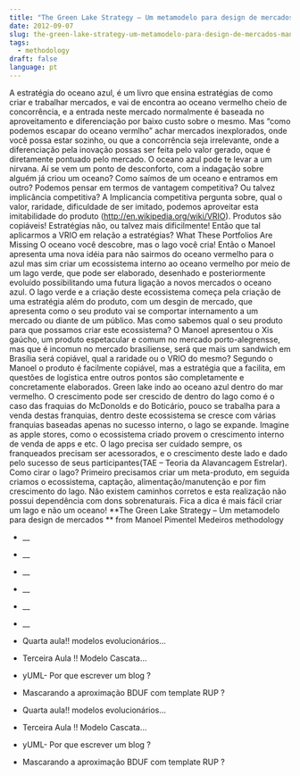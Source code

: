 ```yaml
---
title: "The Green Lake Strategy – Um metamodelo para design de mercados – Manoel Pimentel Medeiros"
date: 2012-09-07
slug: the-green-lake-strategy-um-metamodelo-para-design-de-mercados-manoel-pimentel-medeiros
tags:
  - methodology
draft: false
language: pt
---
```


A estratégia do oceano azul, é um livro que ensina estratégias de como criar e trabalhar mercados, e vai de encontra ao oceano vermelho cheio de concorrência, e a entrada neste mercado normalmente é baseada no aproveitamento e diferenciação por baixo custo sobre o mesmo. Mas “como podemos escapar do oceano vermlho” achar mercados inexplorados, onde você possa estar sozinho, ou que a concorrência seja irrelevante, onde a diferenciação pela inovação possas ser feita pelo valor gerado, oque é diretamente pontuado pelo mercado. O oceano azul pode te levar a um nirvana.
Aí se vem um ponto de desconforto, com a indagação sobre alguém já criou um oceano? Como saímos de um oceano e entramos em outro? Podemos pensar em termos de vantagem competitiva? Ou talvez implicância competitiva?
A Implicancia competitiva pergunta sobre, qual o valor, raridade, dificuldade de ser imitado, podemos aproveitar esta imitabilidade do produto (http://en.wikipedia.org/wiki/VRIO). Produtos são copiáveis! Estratégias não, ou talvez mais dificilmente! Então que tal aplicarmos a VRIO em relação a estratégias?
What These Portfolios Are Missing
O oceano você descobre, mas o lago você cria! Então o Manoel apresenta uma nova idéia para não sairmos do oceano vermelho para o azul mas sim criar um ecossistema interno ao oceano vermelho por meio de um lago verde, que pode ser elaborado, desenhado e posteriormente evoluído possibilitando uma futura ligação a novos mercados o oceano azul.
O lago verde e a criação deste ecossistema começa pela criação de uma estratégia além do produto, com um desgin de mercado, que apresenta como o seu produto vai se comportar internamento a um mercado ou diante de um público. Mas como sabemos qual o seu produto para que possamos criar este ecossistema?
O Manoel apresentou o Xis gaúcho, um produto espetacular e comum no mercado porto-alegrensse, mas que é incomun no mercado brasiliense, será que mais um sandwich em Brasília será copiável, qual a raridade ou o VRIO do mesmo? Segundo o Manoel o produto é facilmente copiável, mas a estratégia que a facilita, em questões de logística entre outros pontos são completamente e concretamente elaborados. Green lake indo ao oceano azul dentro do mar vermelho.
O crescimento pode ser crescido de dentro do lago como é o caso das fraquias do McDonolds e do Boticário, pouco se trabalha para a venda destas franquias, dentro deste ecossistema se cresce com várias franquias baseadas apenas no sucesso interno, o lago se expande. Imagine as apple stores, como o ecossistema criado provem o crescimento interno de venda de apps e etc.
O lago precisa ser cuidado sempre, os franqueados precisam ser acessorados, e o crescimento deste lado e dado pelo sucesso de seus participantes(TAE – Teoria da Alavancagem Estrelar).
Como cirar o lago? Primeiro precisamos criar um meta-produto, em seguida criamos o ecossistema, captação, alimentação/manutenção e por fim crescimento do lago. Não existem caminhos corretos e esta realização não possui dependência com dons sobrenaturais. Fica a dica é mais fácil criar um lago e não um oceano!
**The Green Lake Strategy – Um metamodelo para design de mercados ** from Manoel Pimentel Medeiros
methodology
- __
- __
- __
- __
- __
- __

- Quarta aula!! modelos evolucionários…
- Terceira Aula !! Modelo Cascata…
- yUML- Por que escrever um blog ?
- Mascarando a aproximação BDUF com template RUP ?

- Quarta aula!! modelos evolucionários…
- Terceira Aula !! Modelo Cascata…
- yUML- Por que escrever um blog ?
- Mascarando a aproximação BDUF com template RUP ?